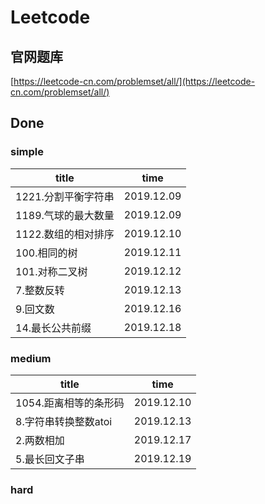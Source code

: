 # Leetcode

## 官网题库

[https://leetcode-cn.com/problemset/all/](https://leetcode-cn.com/problemset/all/) 

## Done

### simple

|title|time|
|-|-|
| 1221.分割平衡字符串 |2019.12.09
|1189.气球的最大数量| 2019.12.09
|1122.数组的相对排序 |2019.12.10
|100.相同的树| 2019.12.11
|101.对称二叉树|2019.12.12
|7.整数反转|2019.12.13
|9.回文数|2019.12.16
|14.最长公共前缀|2019.12.18


### medium

|title|time
|-|-
|1054.距离相等的条形码|2019.12.10
|8.字符串转换整数atoi|2019.12.13
|2.两数相加|2019.12.17
|5.最长回文子串|2019.12.19


### hard


